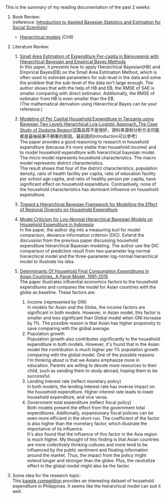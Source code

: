 This is the summary of my reading documentation of the past 2 weeks:<br/>

1. Book Review:<br/>(reference: [Introduction to Applied Bayesian Statistics and Estimation for Social Scientists](https://www.springer.com/gp/book/9780387712642))
   * [Hierarchical models](https://github.com/EnChiSu/Master-Thesis/blob/master/Check%20Point%203/Hierarchical%20Models.md) (Ch9)


2. Literature Review:<br/>
   1. [Small Area Estimation of Expenditure Per-capita in Banyuwangi with Hierarchical Bayesian and Empirical Bayes Methods](http://iptek.its.ac.id/index.php/jos/article/view/3185)<br/>
   In this paper, it presents how to apply Hierarchical Bayesian(HB) and Empirical Bayes(EB) on the Small Area Estimation Method, which is often used to estimate parameters for sub-level in the data and solve the problem that the sub-level of the data isn't large enough. The author shows that with the help of HB and EB, the RMSE of SAE is smaller comparing with direct estimator. Additoinally, the RMSE of estimator from HB is even smaller than the EB. <br/>
   (The mathematical derivation using Hierarchical Bayes can be your reference.)
   2. [Modeling of Per Capital Household Expenditure in Tanzania using Bayesian Two Levels Hierarchical Log-Logistic Approach_The Case Study of Dodoma Region](http://sersc.org/journals/index.php/IJAST/article/view/22911)(這篇品質不是很好，資料來源和分析方法可能都是最後結果不顯著的原因，最前面的introduction可以參考)<br/>
   The paper provides a good reasoning to research in household expenditure (because it’s more stable than household income) and to model household expenditure with hierarchical bayesian model.<br/>
   The micro model represents household characteristics. The macro model represents district characteristics.<br/>
   The result shows that four of the district characteristics, population density, ratio of health facility per capita, ratio of education facility per school age capita, and ratio of healthy person per capita, have significant effect on household expenditure. Contrastively, none of the household characteristics has dominant influence on household expenditure. 

   3. [Toward a Hierarchical Bayesian Framework for Modelling the Effect of Regional Diversity on Household Expenditure](https://www.researchgate.net/publication/274008292_Toward_a_Hierarchical_Bayesian_Framework_for_Modelling_the_Effect_of_Regional_Diversity_on_Household_Expenditure)
   4. [Model Criticism for Log-Normal Hierarchical Bayesian Models on Household Expenditure in Indonesia](https://ieeexplore.ieee.org/document/6396521)<br/>
   In the paper, the author dig into a measuring tool for model comparison, deviance information criterion (DIC). Extend the discussion from the previous paper discussing household expenditure hierarchical Bayesian modeling. The author use the DIC comparison of prediction result from two-parameter log-normal hierarchical model and the three-parameter log-normal hierarchical model to illustrate his idea.
   5. [Determinants Of Household Final Consumption Expenditures In Asian Countries_ A Panel Model, 1991-2015](https://ideas.repec.org/a/eaa/aeinde/v18y2018i1_8.html)<br/>
   The paper illustrates influential economics factors to the household expenditures and compares the model for Asian countries with the globe as baseline. These factors are:
      1. Income (represented by GNI)<br/>
      In models for Asian and the Globe, the income factors are significant in both models. However, in Asian model, this factor is smaller and less significant than Global model when GNI increase by 1%. The possible reason is that Asian has higher propensity to save comparing with the global average.
      2. Population growth<br/>
      Population growth also contributes significantly to the household expenditure in both models. However, it's found that in the Asian model the contribution is much higher per 1% population growth comparing with the global model. One of the possible reasons I'm thinking about is that we Asians emphasize more in education. Parents are willing to devote more resources to their child, such as sending them to study abroad, hoping them to be successful. 
      3. Lending Interest rate (reflect monetary policy)<br/>
      In both models, the lending interest rate has inverse impact on the household expenditure. Higher interest rate leads to lower household expenditure, and vice versa.
      4. Government total expenditure (reflect fiscal policy)<br/>
      Both models present the effect from the government total expenditures. Addtionally, expansionary fiscal policies can be even more efficient in the short-run. The coefficient of the factor is also higher than the monetary factor, which illustrate the importance of its influence.<br/>
      It's also found that the influence of this factor in the Asia region is much higher. My thought of this finding is that Asian countries are more collectively thinking cultures and more tend to be influenced by the public sentiment and floating information around the market. Thus, the impact from the policy might extend longer and stronger than the globe. Plus, the neutralize effect in the global model might also be the factor.
      
   
3. Some idea for the research topic:<br/>
   This [kaggle competition](https://www.kaggle.com/grosvenpaul/family-income-and-expenditure) provides an interesting dataset of household expenditure in Philippines. It seems like the hierarchical model can suit it well.
   

